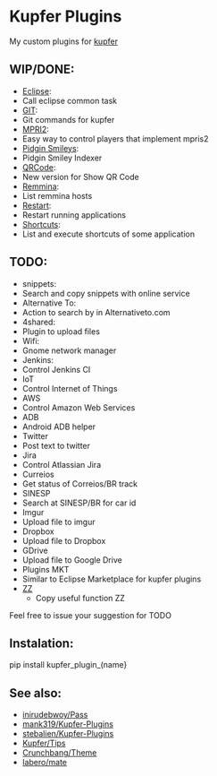 Kupfer Plugins
==============

My custom plugins for [kupfer](http://engla.github.io/kupfer/)

WIP/DONE:
---------

* [Eclipse](./k2e):
 * Call eclipse common task
* [GIT](./git):
 * Git commands for kupfer
* [MPRI2](./mpris_2):
 * Easy way to control  players that implement mpris2
* [Pidgin Smileys](./pidgin_smiley):
 * Pidgin Smiley Indexer
* [QRCode](./show_qrcode):
 * New version for Show QR Code
* [Remmina](./remmina):
 * List remmina hosts
* [Restart](./restart_app):
 * Restart running applications
* [Shortcuts](./shortcuts):
 * List and execute shortcuts of some application


TODO:
-----
* snippets:
 * Search and copy snippets with online service
* Alternative To:
 * Action to search by in Alternativeto.com
* 4shared:
 * Plugin to upload files
* Wifi:
 * Gnome network manager
* Jenkins:
 * Control Jenkins CI
* IoT
 * Control Internet of Things
* AWS
 * Control Amazon Web Services
* ADB
 * Android ADB helper
* Twitter
 * Post text to twitter
* Jira
 * Control Atlassian Jira
* Curreios
 * Get status of Correios/BR track
* SINESP
 * Search at SINESP/BR for car id
* Imgur
 * Upload file to imgur
* Dropbox
 * Upload file to Dropbox
* GDrive
 * Upload file to Google Drive
* Plugins MKT
 * Similar to Eclipse Marketplace for kupfer plugins
* [ZZ](https://github.com/funcoeszz/funcoeszz)
  * Copy useful function ZZ

Feel free to issue your suggestion for TODO


Instalation:
------------

pip install kupfer_plugin_(name}


See also:
---------

* [inirudebwoy/Pass](https://github.com/inirudebwoy/kupfer/blob/master/kupfer/plugin/pass.py)
* [mank319/Kupfer-Plugins](https://github.com/mank319/Kupfer-Plugins)
* [stebalien/Kupfer-Plugins](http://stebalien.com/blog/kupfer-plugins/)
* [Kupfer/Tips](https://wiki.gnome.org/Apps/Kupfer/Tips)
* [Crunchbang/Theme](http://crunchbang.org/forums/viewtopic.php?id=27501)
* [labero/mate](https://github.com/labero/kupfer/blob/MATE-desktop/kupfer/plugin/session_mate.py)
